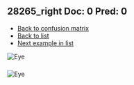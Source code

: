 ## 28265_right Doc: 0 Pred: 0
- [Back to confusion matrix](https://github.com/juliandewit/kaggle_retinopathy/blob/master/matrix.md)
- [Back to list](https://github.com/juliandewit/kaggle_retinopathy/blob/master/lists/00/list.md)
- [Next example in list](https://github.com/juliandewit/kaggle_retinopathy/blob/master/lists/00/28/28268_left.md)

![Eye](https://retinopaty.blob.core.windows.net/size1024/28265_right_0.jpeg)

### 

![Eye]()
